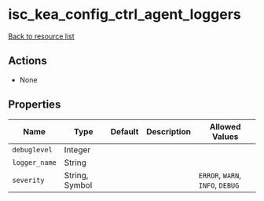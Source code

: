 # isc_kea_config_ctrl_agent_loggers

[Back to resource list](../README.md#resources)

## Actions

- None

## Properties

| Name          | Type           | Default | Description | Allowed Values                   |
| ------------- | -------------- | ------- | ----------- | -------------------------------- |
| `debuglevel`  | Integer        |         |             |                                  |
| `logger_name` | String         |         |             |                                  |
| `severity`    | String, Symbol |         |             | `ERROR`, `WARN`, `INFO`, `DEBUG` |
